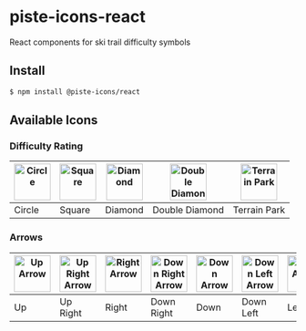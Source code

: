# piste-icons-react

React components for ski trail difficulty symbols

## Install

```bash
$ npm install @piste-icons/react
```

## Available Icons

### Difficulty Rating

| <img alt="Circle" src="https://kirkeaton.ca/piste-icons-svg/circle.svg" width="64px"> | <img alt="Square" src="https://kirkeaton.ca/piste-icons-svg/square.svg" width="64px"> | <img alt="Diamond" src="https://kirkeaton.ca/piste-icons-svg/diamond.svg" width="64px"> | <img alt="Double Diamond" src="https://kirkeaton.ca/piste-icons-svg/double_diamond.svg" width="64px"> | <img alt="Terrain Park" src="https://kirkeaton.ca/piste-icons-svg/terrain_park.svg" width="64px"> |
| ------------------------------------------------------------------------------------- | ------------------------------------------------------------------------------------- | --------------------------------------------------------------------------------------- | ----------------------------------------------------------------------------------------------------- | ------------------------------------------------------------------------------------------------- |
| Circle                                                                                | Square                                                                                | Diamond                                                                                 | Double Diamond                                                                                        | Terrain Park                                                                                      |

### Arrows

| <img alt="Up Arrow" src="https://kirkeaton.ca/piste-icons-svg/arrow_up.svg" width="64px"> | <img alt="Up Right Arrow" src="https://kirkeaton.ca/piste-icons-svg/arrow_up_right.svg" width="64px"> | <img alt="Right Arrow" src="https://kirkeaton.ca/piste-icons-svg/arrow_right.svg" width="64px"> | <img alt="Down Right Arrow" src="https://kirkeaton.ca/piste-icons-svg/arrow_down_right.svg" width="64px"> | <img alt="Down Arrow" src="https://kirkeaton.ca/piste-icons-svg/arrow_down.svg" width="64px"> | <img alt="Down Left Arrow" src="https://kirkeaton.ca/piste-icons-svg/arrow_down_left.svg" width="64px"> | <img alt="Left Arrow" src="https://kirkeaton.ca/piste-icons-svg/arrow_left.svg" width="64px"> | <img alt="Up Left Arrow" src="https://kirkeaton.ca/piste-icons-svg/arrow_up_left.svg" width="64px"> |
| ----------------------------------------------------------------------------------------- | ----------------------------------------------------------------------------------------------------- | ----------------------------------------------------------------------------------------------- | --------------------------------------------------------------------------------------------------------- | --------------------------------------------------------------------------------------------- | ------------------------------------------------------------------------------------------------------- | --------------------------------------------------------------------------------------------- | --------------------------------------------------------------------------------------------------- |
| Up                                                                                        | Up Right                                                                                              | Right                                                                                           | Down Right                                                                                                | Down                                                                                          | Down Left                                                                                               | Left                                                                                          | Up Left                                                                                             |
